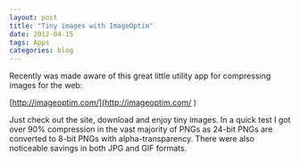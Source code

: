 ```yaml
---
layout: post
title: "Tiny images with ImageOptim"
date: 2012-04-15
tags: Apps
categories: blog
---
```

Recently was made aware of this great little utility app for compressing images for the web: 

[http://imageoptim.com/](http://imageoptim.com/ ) 

Just check out the site, download and enjoy tiny images. In a quick test I got over 90% compression in the vast majority of PNGs as 24-bit PNGs are converted to 8-bit PNGs with alpha-transparency. There were also noticeable savings in both JPG and GIF formats.
